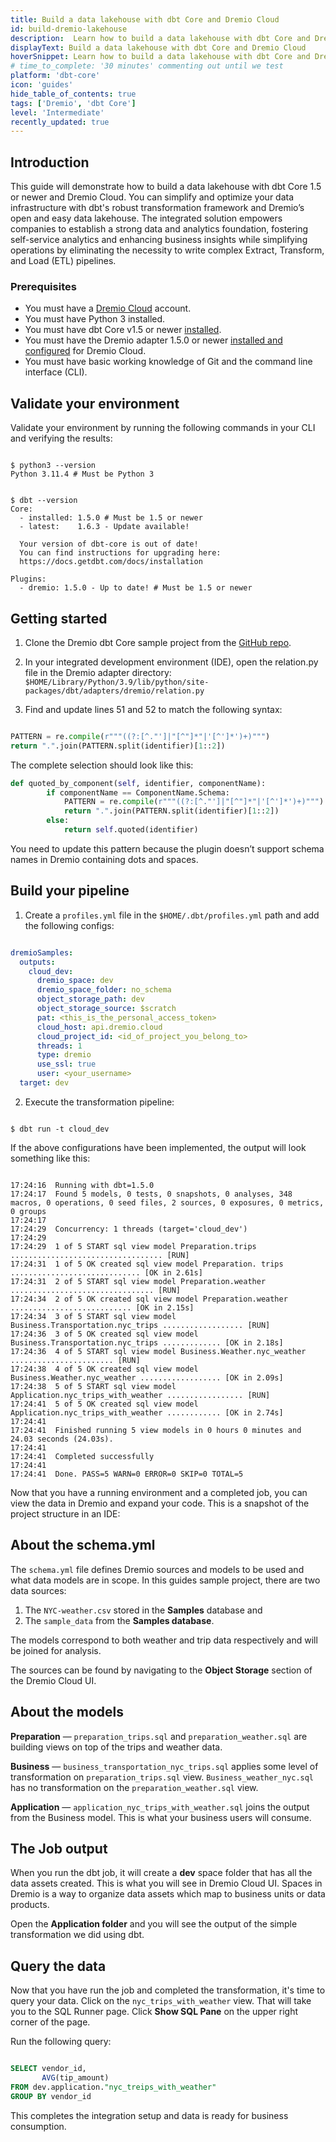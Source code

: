 ```yaml
---
title: Build a data lakehouse with dbt Core and Dremio Cloud
id: build-dremio-lakehouse
description:  Learn how to build a data lakehouse with dbt Core and Dremio Cloud.
displayText: Build a data lakehouse with dbt Core and Dremio Cloud
hoverSnippet: Learn how to build a data lakehouse with dbt Core and Dremio Cloud
# time_to_complete: '30 minutes' commenting out until we test
platform: 'dbt-core'
icon: 'guides'
hide_table_of_contents: true
tags: ['Dremio', 'dbt Core']
level: 'Intermediate'
recently_updated: true
---
```

## Introduction

This guide will demonstrate how to build a data lakehouse with dbt Core 1.5 or newer and Dremio Cloud. You can simplify and optimize your data infrastructure with dbt's robust transformation framework and Dremio’s open and easy data lakehouse. The integrated solution empowers companies to establish a strong data and analytics foundation, fostering self-service analytics and enhancing business insights while simplifying operations by eliminating the necessity to write complex Extract, Transform, and Load (ETL) pipelines. 

### Prerequisites

* You must have a [Dremio Cloud](https://docs.dremio.com/cloud/) account.
* You must have Python 3 installed.
* You must have dbt Core v1.5 or newer [installed](//docs/core/installation-overview). 
* You must have the Dremio adapter 1.5.0 or newer [installed and configured](/docs/core/connect-data-platform/dremio-setup) for Dremio Cloud.
* You must have basic working knowledge of Git and the command line interface (CLI).

## Validate your environment 

Validate your environment by running the following commands in your CLI and verifying the results:

```shell

$ python3 --version
Python 3.11.4 # Must be Python 3

```

```shell

$ dbt --version
Core:
  - installed: 1.5.0 # Must be 1.5 or newer
  - latest:    1.6.3 - Update available!

  Your version of dbt-core is out of date!
  You can find instructions for upgrading here:
  https://docs.getdbt.com/docs/installation

Plugins:
  - dremio: 1.5.0 - Up to date! # Must be 1.5 or newer

```

## Getting started

1. Clone the Dremio dbt Core sample project from the [GitHub repo](https://github.com/dremio-brock/DremioDBTSample/tree/master/dremioSamples).

2. In your integrated development environment (IDE), open the relation.py file in the Dremio adapter directory:
  `$HOME/Library/Python/3.9/lib/python/site-packages/dbt/adapters/dremio/relation.py`

3. Find and update lines 51 and 52 to match the following syntax:

```python

PATTERN = re.compile(r"""((?:[^."']|"[^"]*"|'[^']*')+)""")
return ".".join(PATTERN.split(identifier)[1::2])

```

The complete selection should look like this:

```python
def quoted_by_component(self, identifier, componentName):
        if componentName == ComponentName.Schema:
            PATTERN = re.compile(r"""((?:[^."']|"[^"]*"|'[^']*')+)""")
            return ".".join(PATTERN.split(identifier)[1::2])
        else:
            return self.quoted(identifier)

```

You need to update this pattern because the plugin doesn’t support schema names in Dremio containing dots and spaces.

## Build your pipeline

1. Create a `profiles.yml` file in the `$HOME/.dbt/profiles.yml` path and add the following configs:

```yaml

dremioSamples:
  outputs:
    cloud_dev:
      dremio_space: dev
      dremio_space_folder: no_schema
      object_storage_path: dev
      object_storage_source: $scratch
      pat: <this_is_the_personal_access_token>
      cloud_host: api.dremio.cloud
      cloud_project_id: <id_of_project_you_belong_to>
      threads: 1
      type: dremio
      use_ssl: true
      user: <your_username>
  target: dev

  ```

  2. Execute the transformation pipeline: 

  ```shell

  $ dbt run -t cloud_dev

  ```

  If the above configurations have been implemented, the output will look something like this:

```shell

17:24:16  Running with dbt=1.5.0
17:24:17  Found 5 models, 0 tests, 0 snapshots, 0 analyses, 348 macros, 0 operations, 0 seed files, 2 sources, 0 exposures, 0 metrics, 0 groups
17:24:17
17:24:29  Concurrency: 1 threads (target='cloud_dev')
17:24:29
17:24:29  1 of 5 START sql view model Preparation.trips .................................. [RUN]
17:24:31  1 of 5 OK created sql view model Preparation. trips ............................. [OK in 2.61s]
17:24:31  2 of 5 START sql view model Preparation.weather ................................ [RUN]
17:24:34  2 of 5 OK created sql view model Preparation.weather ........................... [OK in 2.15s]
17:24:34  3 of 5 START sql view model Business.Transportation.nyc_trips .................. [RUN]
17:24:36  3 of 5 OK created sql view model Business.Transportation.nyc_trips ............. [OK in 2.18s]
17:24:36  4 of 5 START sql view model Business.Weather.nyc_weather ....................... [RUN]
17:24:38  4 of 5 OK created sql view model Business.Weather.nyc_weather .................. [OK in 2.09s]
17:24:38  5 of 5 START sql view model Application.nyc_trips_with_weather ................. [RUN]
17:24:41  5 of 5 OK created sql view model Application.nyc_trips_with_weather ............ [OK in 2.74s]
17:24:41
17:24:41  Finished running 5 view models in 0 hours 0 minutes and 24.03 seconds (24.03s).
17:24:41
17:24:41  Completed successfully
17:24:41
17:24:41  Done. PASS=5 WARN=0 ERROR=0 SKIP=0 TOTAL=5

```

Now that you have a running environment and a completed job, you can view the data in Dremio and expand your code. This is a snapshot of the project structure in an IDE:

<Lightbox src="/img/guides/dremio/dremio-cloned-repo.png" width="65%" title="Cloned repo in an IDE"/>

## About the schema.yml

The `schema.yml` file defines Dremio sources and models to be used and what data models are in scope. In this guides sample project, there are two data sources: 

1. The `NYC-weather.csv` stored in the **Samples** database and 
2. The `sample_data` from the **Samples database**.

The models correspond to both weather and trip data respectively and will be joined for analysis. 

The sources can be found by navigating to the **Object Storage** section of the Dremio Cloud UI.

<Lightbox src="/img/guides/dremio/dremio-nyc-weather.png" width="65%" title="NYC-weather.csv location in Dremio Cloud"/>

## About the models

**Preparation** &mdash; `preparation_trips.sql` and `preparation_weather.sql` are building views on top of the trips and weather data.

**Business** &mdash; `business_transportation_nyc_trips.sql` applies some level of transformation on `preparation_trips.sql` view. `Business_weather_nyc.sql` has no transformation on the `preparation_weather.sql` view. 

**Application** &mdash; `application_nyc_trips_with_weather.sql` joins the output from the Business model. This is what your business users will consume.

## The Job output

When you run the dbt job, it will create a **dev** space folder that has all the data assets created. This is what you will see in Dremio Cloud UI. Spaces in Dremio is a way to organize data assets which map to business units or data products.

<Lightbox src="/img/guides/dremio/dremio-dev-space.png" width="65%" title="Dremio Cloud dev space"/>

Open the **Application folder** and you will see the output of the simple transformation we did using dbt.

<Lightbox src="/img/guides/dremio/dremio-dev-application.png" width="65%" title="Application folder transformation output"/>

## Query the data

Now that you have run the job and completed the transformation, it's time to query your data. Click on the `nyc_trips_with_weather` view. That will take you to the SQL Runner page. Click **Show SQL Pane** on the upper right corner of the page. 

Run the following query:

```sql

SELECT vendor_id,
       AVG(tip_amount)
FROM dev.application."nyc_treips_with_weather"
GROUP BY vendor_id

```

<Lightbox src="/img/guides/dremio/dremio-test-results.png" width="70%"  title="Sample output from SQL query"/>

This completes the integration setup and data is ready for business consumption.
